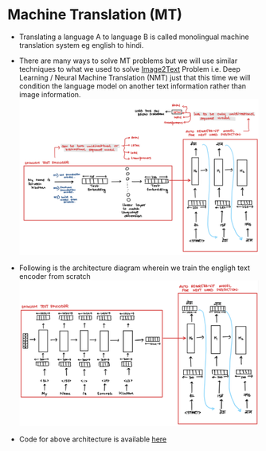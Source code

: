 # Machine Translation (MT)

- Translating a language A to language B is called monolingual machine translation system eg english to hindi.

- There are many ways to solve MT problems but we will use similar techniques to what we used to solve [Image2Text](https://pub.towardsai.net/natural-language-generation-x2text-tasks-78641031b033#1341) Problem i.e. Deep Learning / Neural Machine Translation (NMT) just that this time we will condition the language model on another text information rather than image information.
![Alt text](base_img.png)

- Following is the architecture diagram wherein we train the engligh text encoder from scratch
![Alt text](txt_encoder.png)

- Code for above architecture is available [here](https://github.com/khetansarvesh/NLP/blob/main/unitask_downstream_nlp/Machine-Translation/machine_translation.ipynb)

